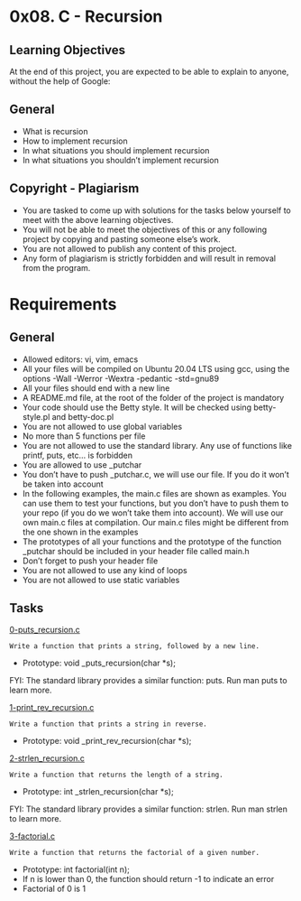 # 0x08. C - Recursion

## Learning Objectives
At the end of this project, you are expected to be able to explain to anyone, without the help of Google:

## General
* What is recursion
* How to implement recursion
* In what situations you should implement recursion
* In what situations you shouldn’t implement recursion

## Copyright - Plagiarism
* You are tasked to come up with solutions for the tasks below yourself to meet with the above learning objectives.
* You will not be able to meet the objectives of this or any following project by copying and pasting someone else’s work.
* You are not allowed to publish any content of this project.
* Any form of plagiarism is strictly forbidden and will result in removal from the program.

# Requirements

## General
* Allowed editors: vi, vim, emacs
* All your files will be compiled on Ubuntu 20.04 LTS using gcc, using the options -Wall -Werror -Wextra -pedantic -std=gnu89
* All your files should end with a new line
* A README.md file, at the root of the folder of the project is mandatory
* Your code should use the Betty style. It will be checked using betty-style.pl and betty-doc.pl
* You are not allowed to use global variables
* No more than 5 functions per file
* You are not allowed to use the standard library. Any use of functions like printf, puts, etc… is forbidden
* You are allowed to use _putchar
* You don’t have to push _putchar.c, we will use our file. If you do it won’t be taken into account
* In the following examples, the main.c files are shown as examples. You can use them to test your functions, but you don’t have to push them to your repo (if you do we won’t take them into account). We will use our own main.c files at compilation. Our main.c files might be different from the one shown in the examples
* The prototypes of all your functions and the prototype of the function _putchar should be included in your header file called main.h
* Don’t forget to push your header file
* You are not allowed to use any kind of loops
* You are not allowed to use static variables

## Tasks

[0-puts_recursion.c](./0-puts_recursion.c)
```
Write a function that prints a string, followed by a new line.
```
* Prototype: void _puts_recursion(char *s);

FYI: The standard library provides a similar function: puts. Run man puts to learn more.

[1-print_rev_recursion.c](./1-print_rev_recursion.c)
```
Write a function that prints a string in reverse.
```
* Prototype: void _print_rev_recursion(char *s);

[2-strlen_recursion.c](./2-strlen_recursion.c)
```
Write a function that returns the length of a string.
```
* Prototype: int _strlen_recursion(char *s);

FYI: The standard library provides a similar function: strlen. Run man strlen to learn more.

[3-factorial.c](./3-factorial.c)
```
Write a function that returns the factorial of a given number.
```
* Prototype: int factorial(int n);
* If n is lower than 0, the function should return -1 to indicate an error
* Factorial of 0 is 1


